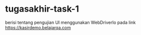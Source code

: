 # tugasakhir-task-1
berisi tentang pengujian UI menggunakan WebDriverIo pada link https://kasirdemo.belajarqa.com